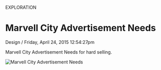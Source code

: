 <p class="type">EXPLORATION</p>

# Marvell City Advertisement Needs

<p class="meta">Design  /  Friday, April 24, 2015 12:54:27pm</p>

Marvell City Advertisement Needs for hard selling.

![Marvell City Advertisement Needs](https://farooq-agent.web.app/assets/images/works/large/WzbjTjVN_work_image.png)
